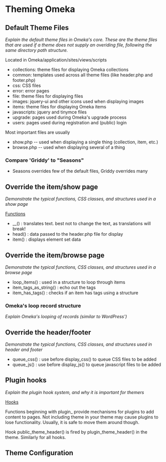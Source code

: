 # Theming Omeka

## Default Theme Files
_Explain the default theme files in Omeka's core. These are the theme files that are used if a theme does not supply an overiding file, following the same directory path structure._


Located in
	Omeka/application/sites/views/scripts

* collections: theme files for displaying Omeka collections
* common: templates used across all theme files (like header.php and footer.php)
* css: CSS files
* error: error pages
* file: theme files for displaying files
* images: jquery-ui and other icons used when displaying images 
* items: theme files for displaying Omeka items
* javascripts: jquery and tinymce files
* upgrade: pages used during Omeka's upgrade process
* users: pages used during registration and (public) login

Most important files are usually

*	show.php -- used when displaying a single thing (collection, item, etc.)
*	browse.php -- used when displaying several of a thing
	
### Compare 'Griddy' to "Seasons"

* Seasons overrides few of the default files, Griddy overrides many

## Override the item/show page

_Demonstrate the typical functions, CSS classes, and structures used in a show page_

[Functions](http://omeka.org/codex/Functions)

* __() : translates text. best not to change the text, as translations will break!
* head() : data passed to the header.php file for display
* item() : displays element set data

## Override the item/browse page

_Demonstrate the typical functions, CSS classes, and structures used in a browse page_

* loop_items() : used in a <?php while(); ?> structure to loop through items
* item_tags_as_string() : echo out the tags
* item_has_tags() : checks if an item has tags using a  <?php if(): ?> structure
 

### Omeka's loop record structure

_Explain Omeka's looping of records (similar to WordPress')_


## Override the header/footer

_Demonstrate the typical functions, CSS classes, and structures used in header and footer_

* queue_css() : use before display_css() to queue CSS files to be added
* queue_js() : use before display_js() to queue javascript files to be added


## Plugin hooks

_Explain the plugin hook system, and why it is important for themers_

[Hooks](http://omeka.org/codex/Hooks)

Functions beginning with plugin_ provide mechanisms for plugins to add content to pages. Not including theme in your theme may cause plugins to lose functionality. Usually, it is safe to move them around though.

Hook public_theme_header() is fired by plugin_theme_header() in the theme. Similarly for all hooks.


## Theme Configuration
















